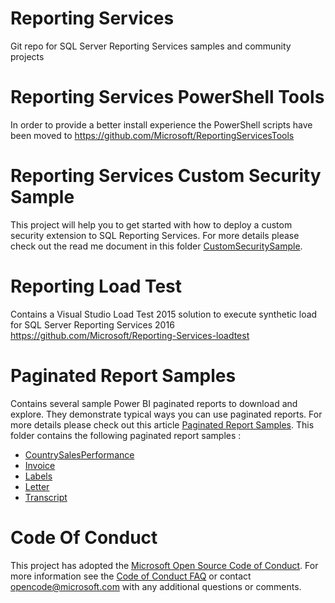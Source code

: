 # Reporting Services
Git repo for SQL Server Reporting Services samples and community projects

# Reporting Services PowerShell Tools
In order to provide a better install experience the PowerShell scripts have been moved to https://github.com/Microsoft/ReportingServicesTools

# Reporting Services Custom Security Sample
This project will help you to get started with how to deploy a custom security extension to SQL Reporting Services.
For more details please check out the read me document in this folder [CustomSecuritySample](https://github.com/Microsoft/Reporting-Services/tree/master/CustomSecuritySample).

# Reporting Load Test
Contains a Visual Studio Load Test 2015 solution to execute synthetic load for SQL Server Reporting Services 2016 
https://github.com/Microsoft/Reporting-Services-loadtest

# Paginated Report Samples
Contains several sample Power BI paginated reports to download and explore. They demonstrate typical ways you can use paginated reports.
For more details please check out this article [Paginated Report Samples](https://docs.microsoft.com/power-bi/paginated-reports/paginated-reports-samples). 
This folder contains the following paginated report samples :
- [CountrySalesPerformance](https://github.com/microsoft/Reporting-Services/blob/master/PaginatedReportSamples/CountrySalesPerformance.rdl)
- [Invoice](https://github.com/microsoft/Reporting-Services/blob/master/PaginatedReportSamples/Invoice.rdl)
- [Labels](https://github.com/microsoft/Reporting-Services/blob/master/PaginatedReportSamples/Labels.rdl)
- [Letter](https://github.com/microsoft/Reporting-Services/blob/master/PaginatedReportSamples/Letter.rdl)
- [Transcript](https://github.com/microsoft/Reporting-Services/blob/master/PaginatedReportSamples/Transcript.rdl)


# Code Of Conduct
This project has adopted the [Microsoft Open Source Code of
Conduct](https://opensource.microsoft.com/codeofconduct/).
For more information see the [Code of Conduct
FAQ](https://opensource.microsoft.com/codeofconduct/faq/) or
contact [opencode@microsoft.com](mailto:opencode@microsoft.com)
with any additional questions or comments.

